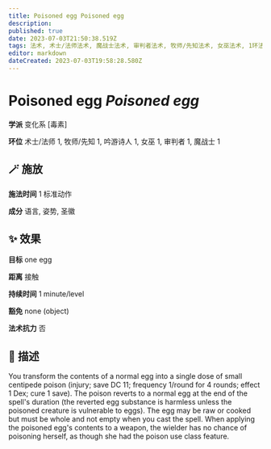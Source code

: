 ```yaml
---
title: Poisoned egg Poisoned egg
description: 
published: true
date: 2023-07-03T21:50:38.519Z
tags: 法术, 术士/法师法术, 魔战士法术, 审判者法术, 牧师/先知法术, 女巫法术, 1环法术, 吟游诗人法术, 变化系, 毒素
editor: markdown
dateCreated: 2023-07-03T19:58:28.580Z
---
```


# **Poisoned egg** *Poisoned egg*

**学派** 变化系 \[毒素\] 

**环位** 术士/法师 1, 牧师/先知 1, 吟游诗人 1, 女巫 1, 审判者 1, 魔战士 1

## 🪄 施放

**施法时间** 1 标准动作

**成分** 语言, 姿势, 圣徽

## ✨ 效果 

**目标** one egg 

**距离** 接触  

**持续时间** 1 minute/level 

**豁免** none (object)

**法术抗力** 否

## 📖 描述

You transform the contents of a normal egg into a single dose of small centipede poison (injury; save DC 11; frequency 1/round for 4 rounds; effect 1 Dex; cure 1 save). The poison reverts to a normal egg at the end of the spell's duration (the reverted egg substance is harmless unless the poisoned creature is vulnerable to eggs). The egg may be raw or cooked but must be whole and not empty when you cast the spell. When applying the poisoned egg's contents to a weapon, the wielder has no chance of poisoning herself, as though she had the poison use class feature.
    